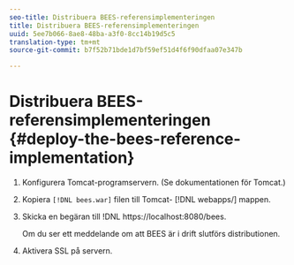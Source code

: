 ```yaml
---
seo-title: Distribuera BEES-referensimplementeringen
title: Distribuera BEES-referensimplementeringen
uuid: 5ee7b066-8ae8-48ba-a3f0-8cc14b19d5c5
translation-type: tm+mt
source-git-commit: b7f52b71bde1d7bf59ef51d4f6f90dfaa07e347b

---
```



# Distribuera BEES-referensimplementeringen {#deploy-the-bees-reference-implementation}

1. Konfigurera Tomcat-programservern. (Se dokumentationen för Tomcat.)
1. Kopiera `[!DNL bees.war]` filen till Tomcat- [!DNL webapps/] mappen.
1. Skicka en begäran till !DNL https://localhost:8080/bees.

   Om du ser ett meddelande om att BEES är i drift slutförs distributionen.
1. Aktivera SSL på servern.
